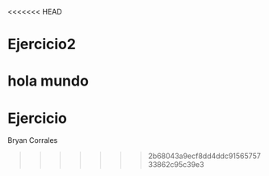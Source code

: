 <<<<<<< HEAD
# Ejercicio2
hola mundo
=======
# Ejercicio
Bryan Corrales
>>>>>>> 2b68043a9ecf8dd4ddc9156575733862c95c39e3

